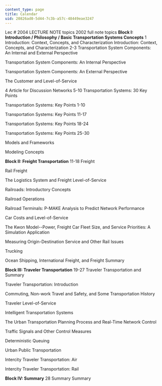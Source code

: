 ```yaml
---
content_type: page
title: Calendar
uid: 20826ad0-5d44-7c3b-a57c-48449eae3247
---
```


Lec # 2004 LECTURE NOTE topics 2002 full note topics **Block I: Introduction / Philosophy / Basic Transportation Systems Concepts** 1 Introduction: Context, Concepts, and Characterization Introduction: Context, Concepts, and Characterization 2-3 Transportation System Components: An Internal and External Perspective

Transportation System Components: An Internal Perspective

Transportation System Components: An External Perspective

The Customer and Level-of-Service

4 Article for Discussion Networks 5-10 Transportation Systems: 30 Key Points

Transportation Systems: Key Points 1-10

Transportation Systems: Key Points 11-17

Transportation Systems: Key Points 18-24

Transportation Systems: Key Points 25-30

Models and Frameworks

Modeling Concepts

**Block II: Freight Transportation** 11-18 Freight   
  
Rail Freight

The Logistics System and Freight Level-of-Service

Railroads: Introductory Concepts

Railroad Operations

Railroad Terminals: P-MAKE Analysis to Predict Network Performance

Car Costs and Level-of-Service

The Kwon Model--Power, Freight Car Fleet Size, and Service Priorities: A Simulation Application

Measuring Origin-Destination Service and Other Rail Issues

Trucking

Ocean Shipping, International Freight, and Freight Summary

**Block III: Traveler Transportation** 19-27 Traveler Transportation and Summary

Traveler Transportation: Introduction

Commuting, Non-work Travel and Safety, and Some Transportation History

Traveler Level-of-Service

Intelligent Transportation Systems

The Urban Transportation Planning Process and Real-Time Network Control

Traffic Signals and Other Control Measures

Deterministic Queuing

Urban Public Transportation

Intercity Traveler Transportation: Air

Intercity Traveler Transportation: Rail

**Block IV: Summary** 28 Summary Summary